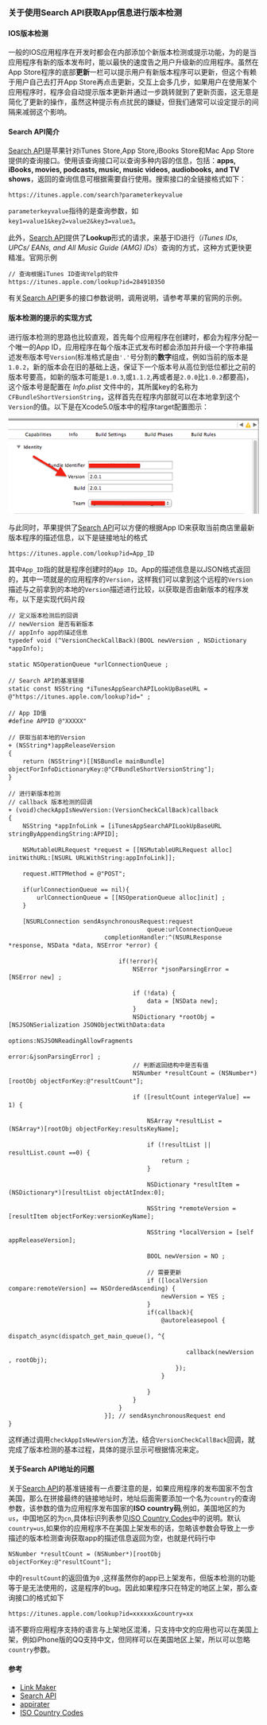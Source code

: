 
### 关于使用Search API获取App信息进行版本检测

#### IOS版本检测

一般的IOS应用程序在开发时都会在内部添加个新版本检测或提示功能，为的是当应用程序有新的版本发布时，能以最快的速度告之用户升级新的应用程序。虽然在App Store程序的底部**更新**一栏可以提示用户有新版本程序可以更新，但这个有赖于用户自己去打开App Store再点击更新，交互上会多几步，如果用户在使用某个应用程序时，程序会自动提示版本更新并通过一步跳转就到了更新页面，这无意是简化了更新的操作，虽然这种提示有点扰民的嫌疑，但我们通常可以设定提示的间隔来减弱这个影响。

#### Search API简介

[Search API][ref-2]是苹果针对iTunes Store,App Store,iBooks Store和Mac App Store提供的查询接口。使用该查询接口可以查询多种内容的信息，包括：**apps, iBooks, movies, podcasts, music, music videos, audiobooks, and TV shows**，返回的查询信息可根据需要自行使用。搜索接口的全链接格式如下：

	https://itunes.apple.com/search?parameterkeyvalue

`parameterkeyvalue`指待的是查询参数，如`key1=value1&key2=value2&key3=value3`。

此外，[Search API][ref-2]提供了**Lookup**形式的请求，来基于ID进行（_iTunes IDs, UPCs/ EANs, and All Music Guide (AMG) IDs_）查询的方式，这种方式更快更精准。官网示例

	// 查询根据iTunes ID查询Yelp的软件
	https://itunes.apple.com/lookup?id=284910350

有关[Search API][ref-2]更多的接口参数说明，调用说明，请参考苹果的官网的示例。

#### 版本检测的提示的实现方式

进行版本检测的思路也比较直观，首先每个应用程序在创建时，都会为程序分配一个唯一的App ID，应用程序在每个版本正式发布时都会添加并升级一个字符串描述发布版本号`Version`(标准格式是由`'.'`号分割的**数字**组成，例如当前的版本是`1.0.2`，新的版本会在旧的基础上迭，保证下一个版本号从高位到低位都比之前的版本号要高，如新的版本可能是`1.0.3`,或`1.1.2`,再或者是`2.0.0`比`1.0.2`都要高)，这个版本号是配置在 _Info.plist_ 文件中的，其所属key的名称为`CFBundleShortVersionString`，这样首先在程序内部就可以在本地拿到这个`Version`的值。以下是在Xcode5.0版本中的程序target配置图示：

![Version](1.png)


与此同时，苹果提供了[Search API][ref-2]可以方便的根据App ID来获取当前商店里最新版本程序的描述信息，以下是链接地址的格式

	https://itunes.apple.com/lookup?id=App_ID

其中`App_ID`指的就是程序创建时的`App ID`。App的描述信息是以JSON格式返回的，其中一项就是的应用程序的`Version`，这样我们可以拿到这个远程的`Version`描述与之前拿到的本地的`Version`描述进行比较，以获取是否由新版本的程序发布，以下是实现代码片段

	// 定义版本检测后的回调
	// newVersion 是否有新版本
	// appInfo app的描述信息
	typedef void (^VersionCheckCallBack)(BOOL newVersion , NSDictionary *appInfo);
	
	static NSOperationQueue *urlConnectionQueue ;

	// Search API的基准链接
	static const NSString *iTunesAppSearchAPILookUpBaseURL = @"https://itunes.apple.com/lookup?id=" ;

	// App ID值
	#define APPID @"XXXXX"

	// 获取当前本地的Version
	+ (NSString*)appReleaseVersion
	{
	    return (NSString*)[[NSBundle mainBundle] objectForInfoDictionaryKey:@"CFBundleShortVersionString"];
	}

	// 进行新版本检测
	// callback 版本检测的回调
	+ (void)checkAppIsNewVersion:(VersionCheckCallBack)callback
	{
	    NSString *appInfoLink = [iTunesAppSearchAPILookUpBaseURL stringByAppendingString:APPID];
		
		NSMutableURLRequest *request = [[NSMutableURLRequest alloc] initWithURL:[NSURL URLWithString:appInfoLink]];

		request.HTTPMethod = @"POST";
	    
		if(urlConnectionQueue == nil){
			urlConnectionQueue = [[NSOperationQueue alloc]init] ;
		}		
		
	    [NSURLConnection sendAsynchronousRequest:request	     
	                                       queue:urlConnectionQueue	     
	                           completionHandler:^(NSURLResponse *response, NSData *data, NSError *error) {
	                               
	                               if(!error){
	                                   NSError *jsonParsingError = [NSError new] ;

	                                   if (!data) {
	                                       data = [NSData new];
	                                   }
	                                   NSDictionary *rootObj = [NSJSONSerialization JSONObjectWithData:data
	                                                                                           options:NSJSONReadingAllowFragments
	                                                                                             error:&jsonParsingError] ;
									   // 判断返回结构中是否有值	                                                                                          
	                                   NSNumber *resultCount = (NSNumber*)[rootObj objectForKey:@"resultCount"];
									   
	                                   if ([resultCount integerValue] == 1) {
	                                       
	                                       NSArray *resultList = (NSArray*)[rootObj objectForKey:resultsKeyName];
										   
	                                       if (!resultList || resultList.count ==0) {
	                                           return ;
	                                       }
										   
	                                       NSDictionary *resultItem = (NSDictionary*)[resultList objectAtIndex:0];
	                                       
	                                       NSString *remoteVersion = [resultItem objectForKey:versionKeyName];
	                                       
	                                       NSString *localVersion = [self appReleaseVersion];
	                                       
	                                       BOOL newVersion = NO ;
										   
	                                       // 需要更新
	                                       if ([localVersion compare:remoteVersion] == NSOrderedAscending) {
	                                           newVersion = YES ;
	                                       }
	                                       if(callback){
											   @autoreleasepool {
												   dispatch_async(dispatch_get_main_queue(), ^{
													   
													  callback(newVersion , rootObj);
												   });
											   }
	                                           
	                                       }                                   
	                                   }	                                   
	                               }	                               
	                           }]; // sendAsynchronousRequest end
	}


这样通过调用`checkAppIsNewVersion`方法，结合`VersionCheckCallBack`回调，就完成了版本检测的基本过程，具体的提示显示可根据情况来定。

#### 关于Search API地址的问题

关于[Search API][ref-2]的基准链接有一点要注意的是，如果应用程序的发布国家不包含美国，那么在拼接最终的链接地址时，地址后面需要添加一个名为`country`的查询参数，该参数的值为应用程序发布国家的**ISO country码**,例如，美国地区的为`us`，中国地区的为`cn`,具体标识列表参见[ISO Country Codes][ref-4]中的说明。默认`country=us`,如果你的应用程序不在美国上架发布的话，忽略该参数会导致上一步描述的版本检测查询获取app的描述信息返回为空，也就是代码行中

	NSNumber *resultCount = (NSNumber*)[rootObj objectForKey:@"resultCount"];

中的`resultCount`的返回值为`0`	,这样虽然你的app已上架发布，但版本检测的功能等于是无法使用的，这是程序的bug。因此如果程序只在特定的地区上架，那么查询接口的格式如下

	https://itunes.apple.com/lookup?id=xxxxxx&country=xx

请不要将应用程序支持的语言与上架地区混淆，只支持中文的应用也可以在美国上架，例如iPhone版的QQ支持中文，但同样可以在美国地区上架，所以可以忽略`country`参数。

#### 参考

+ [Link Maker][ref-1]
+ [Search API][ref-2]
+ [appirater][ref-3]
+ [ISO Country Codes][ref-4]

[ref-1]: http://linkmaker.itunes.apple.com/cn
[ref-2]: https://www.apple.com/itunes/affiliates/resources/documentation/itunes-store-web-service-search-api.html
[ref-3]: https://github.com/arashpayan/appirater
[ref-4]: http://en.wikipedia.org/wiki/ISO_3166-1_alpha-2
